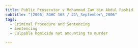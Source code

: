 ```yaml
---
title: Public Prosecutor v Mohammad Zam bin Abdul Rashid 
subtitle: "[2006] SGHC 168 / 21\_September\_2006"
tags:
  - Criminal Procedure and Sentencing
  - Sentencing
  - Culpable homicide not amounting to murder

---
```


